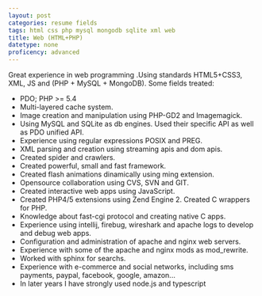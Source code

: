```yaml
---
layout: post
categories: resume fields
tags: html css php mysql mongodb sqlite xml web
title: Web (HTML+PHP)
datetype: none
proficency: advanced
---
```


Great experience in web programming .Using standards HTML5+CSS3, XML, JS and (PHP + MySQL + MongoDB).
Some fields treated:

* PDO; PHP >= 5.4
* Multi-layered cache system.
* Image creation and manipulation using PHP-GD2 and Imagemagick.
* Using MySQL and SQLite as db engines. Used their specific API as well as PDO unified API.
* Experience using regular expressions POSIX and PREG.
* XML parsing and creation using streaming apis and dom apis.
* Created spider and crawlers.
* Created powerful, small and fast framework.
* Created flash animations dinamically using ming extension.
* Opensource collaboration using CVS, SVN and GIT.
* Created interactive web apps using JavaScript.
* Created PHP4/5 extensions using Zend Engine 2. Created C wrappers for PHP.
* Knowledge about fast-cgi protocol and creating native C apps.
* Experience using intellij, firebug, wireshark and apache logs to develop and debug web apps.
* Configuration and administration of apache and nginx web servers.
* Experience with some of the apache and nginx mods as mod_rewrite.
* Worked with sphinx for searchs.
* Experience with e-commerce and social networks, including sms payments, paypal, facebook, google, amazon...
* In later years I have strongly used node.js and typescript